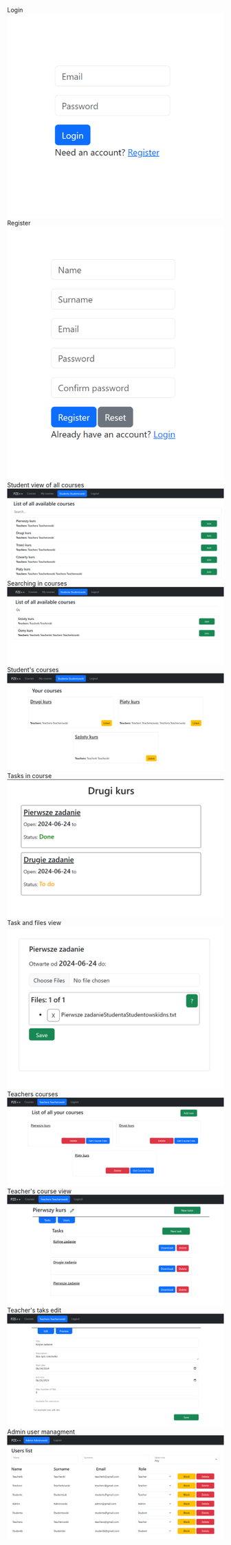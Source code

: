 Login
![Login page](./Pictures/1.png?raw=true "Login page")
Register
![Register page](./Pictures/2.png "Register page")
Student view of all courses
![](./Pictures/3.png)
Searching in courses
![](./Pictures/4.png)
Student's courses
![](./Pictures/5.png)
Tasks in course
![](./Pictures/6.png)
Task and files view
![](./Pictures/7.png)
Teachers courses
![](./Pictures/8.png)
Teacher's course view
![](./Pictures/9.png)
Teacher's taks edit
![](./Pictures/10.png)
Admin user managment
![](./Pictures/11.png)
